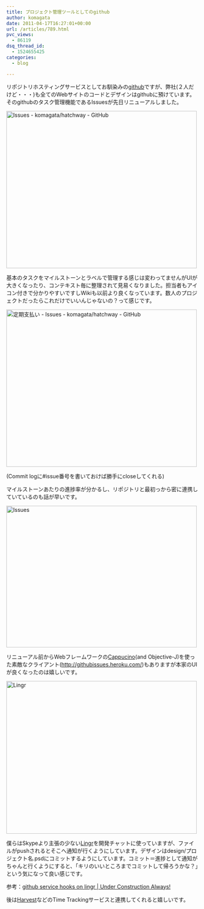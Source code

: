 ```yaml
---
title: プロジェクト管理ツールとしてのgithub
author: komagata
date: 2011-04-17T16:27:01+00:00
url: /articles/789.html
pvc_views:
  - 86119
dsq_thread_id:
  - 1524655425
categories:
  - blog

---
```

リポジトリホスティングサービスとしてお馴染みの[github][1]ですが、弊社(２人だけど・・・)も全てのWebサイトのコードとデザインはgithubに預けています。そのgithubのタスク管理機能であるIssuesが先日リニューアルしました。

<p class="center">
  <a href="http://www.flickr.com/photos/komagata/5627395267/" title="Issues - komagata/hatchway - GitHub by komagata, on Flickr"><img src="http://farm6.static.flickr.com/5270/5627395267_0b82673eda.jpg" width="500" height="412" alt="Issues - komagata/hatchway - GitHub" /></a>
</p>

基本のタスクをマイルストーンとラベルで管理する感じは変わってませんがUIが大きくなったり、コンテキスト毎に整理されて見易くなりました。担当者もアイコン付きで分かりやすいですしWikiも以前より良くなっています。数人のプロジェクトだったらこれだけでいいんじゃないの？って感じです。

<p class="center">
  <a href="http://www.flickr.com/photos/komagata/5627983024/" title="定期支払い - Issues - komagata/hatchway - GitHub by komagata, on Flickr"><img src="http://farm6.static.flickr.com/5102/5627983024_14e9ddf867.jpg" width="500" height="412" alt="定期支払い - Issues - komagata/hatchway - GitHub" /></a>
</p>

(Commit logに#issue番号を書いておけば勝手にcloseしてくれる)

マイルストーンあたりの進捗率が分かるし、リポジトリと最初っから密に連携していているのも話が早いです。

<p class="center">
  <a href="http://www.flickr.com/photos/komagata/5628125172/" title="Issues by komagata, on Flickr"><img src="http://farm6.static.flickr.com/5306/5628125172_311c00e06f.jpg" width="500" height="371" alt="Issues" /></a>
</p>

リニューアル前からWebフレームワークの[Cappucino][2](and Objective-J)を使った素敵なクライアント(<http://githubissues.heroku.com/>)もありますが本家のUIが良くなったのは嬉しいです。

<p class="center">
  <a href="http://www.flickr.com/photos/komagata/5627400117/" title="Lingr by komagata, on Flickr"><img src="http://farm6.static.flickr.com/5142/5627400117_fa4c382ee1.jpg" width="500" height="400" alt="Lingr" /></a>
</p>

僕らはSkypeより主張の少ない[Lingr][3]を開発チャットに使っていますが、ファイルがpushされるとそこへ通知が行くようにしています。デザインはdesign/プロジェクト名.psdにコミットするようにしています。コミット＝進捗として通知がちゃんと行くようにすると、「キリのいいところまでコミットして帰ろうかな？」という気になって良い感じです。

参考：[github service hooks on lingr | Under Construction Always!][4]

後は[Harvest][5]などのTime Trackingサービスと連携してくれると嬉しいです。

 [1]: http://github.com
 [2]: http://cappuccino.org/
 [3]: http://lingr.com/
 [4]: http://blog.netblue.jp/2011/02/25/github-service-hooks-on-lingr/
 [5]: http://www.getharvest.com/
